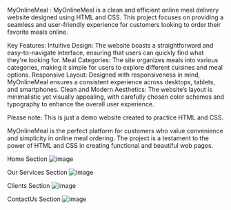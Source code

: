 MyOnlineMeal :
MyOnlineMeal is a clean and efficient online meal delivery website designed using HTML and CSS. This project focuses on providing a seamless and user-friendly experience for customers looking to order their favorite meals online.

Key Features:
Intuitive Design: The website boasts a straightforward and easy-to-navigate interface, ensuring that users can quickly find what they're looking for.
Meal Categories: The site organizes meals into various categories, making it simple for users to explore different cuisines and meal options.
Responsive Layout: Designed with responsiveness in mind, MyOnlineMeal ensures a consistent experience across desktops, tablets, and smartphones.
Clean and Modern Aesthetics: The website’s layout is minimalistic yet visually appealing, with carefully chosen color schemes and typography to enhance the overall user experience.

Please note: This is just a demo website created to practice HTML and CSS. 

MyOnlineMeal is the perfect platform for customers who value convenience and simplicity in online meal ordering. The project is a testament to the power of HTML and CSS in creating functional and beautiful web pages.


Home Section
![image](https://github.com/user-attachments/assets/727615f2-257f-4c90-bb57-5b259368e019)

Our Services Section
![image](https://github.com/user-attachments/assets/1defb02b-724c-4ccd-ab0e-43f93882600a)

Clients Section
![image](https://github.com/user-attachments/assets/64c6fa05-df2e-45cd-9033-ef918e23d8c5)

ContactUs Section
![image](https://github.com/user-attachments/assets/0029b05b-d361-4397-a6b9-97a3902cf3f8)






